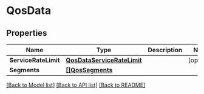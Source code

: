 # QosData

## Properties

Name | Type | Description | Notes
------------ | ------------- | ------------- | -------------
**ServiceRateLimit** | [**QosDataServiceRateLimit**](QOSData_serviceRateLimit.md) |  | [optional] 
**Segments** | [**[]QosSegments**](QOSSegments.md) |  | 

[[Back to Model list]](../README.md#documentation-for-models) [[Back to API list]](../README.md#documentation-for-api-endpoints) [[Back to README]](../README.md)


